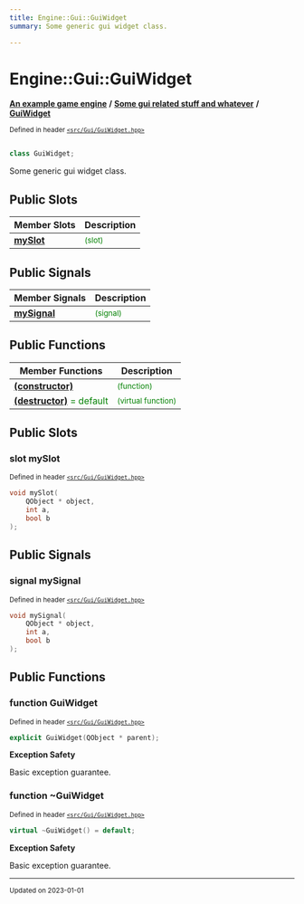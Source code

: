 ```yaml
---
title: Engine::Gui::GuiWidget
summary: Some generic gui widget class. 

---
```


# Engine::Gui::GuiWidget

**[An example game engine](/libraries/group__Engine.md)** **/** **[Some gui related stuff and whatever](/libraries/group__Gui.md)** **/** 
**[GuiWidget](/classes/classEngine_1_1Gui_1_1GuiWidget.md)**

<sup>Defined in header [`<src/Gui/GuiWidget.hpp>`](/files/GuiWidget_8hpp.md#file-guiwidget.hpp)</sup>



```cpp

class GuiWidget;
```

Some generic gui widget class. 


## Public Slots
| Member Slots | Description |
| -------------- | -------------- |
| **[mySlot](/classes/classEngine_1_1Gui_1_1GuiWidget.md#slot-myslot)** |  <sup><span style="color:green">(slot)</span></sup> |


## Public Signals
| Member Signals | Description |
| -------------- | -------------- |
| **[mySignal](/classes/classEngine_1_1Gui_1_1GuiWidget.md#signal-mysignal)** |  <sup><span style="color:green">(signal)</span></sup> |


## Public Functions
| Member Functions | Description |
| -------------- | -------------- |
| **[(constructor)](/classes/classEngine_1_1Gui_1_1GuiWidget.md#function-guiwidget)** |  <sup><span style="color:green">(function)</span></sup> |
| **[(destructor)](/classes/classEngine_1_1Gui_1_1GuiWidget.md#function-~guiwidget)**  <span style="color:green">= default</span>|  <sup><span style="color:green">(virtual function)</span></sup> |


## Public Slots

### slot mySlot

<sup>Defined in header [`<src/Gui/GuiWidget.hpp>`](/files/GuiWidget_8hpp.md#file-guiwidget.hpp)</sup>
```cpp
void mySlot(
    QObject * object,
    int a,
    bool b
);
```


## Public Signals

### signal mySignal

<sup>Defined in header [`<src/Gui/GuiWidget.hpp>`](/files/GuiWidget_8hpp.md#file-guiwidget.hpp)</sup>
```cpp
void mySignal(
    QObject * object,
    int a,
    bool b
);
```


## Public Functions

### function GuiWidget


<sup>Defined in header [`<src/Gui/GuiWidget.hpp>`](/files/GuiWidget_8hpp.md#file-guiwidget.hpp)</sup>

```cpp 
explicit GuiWidget(QObject * parent);
```



















**Exception Safety**

Basic exception guarantee.




### function ~GuiWidget


<sup>Defined in header [`<src/Gui/GuiWidget.hpp>`](/files/GuiWidget_8hpp.md#file-guiwidget.hpp)</sup>

```cpp 
virtual ~GuiWidget() = default;
```



















**Exception Safety**

Basic exception guarantee.








-------------------------------

<sub>Updated on 2023-01-01</sub>